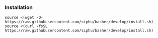 ### Installation
`source <(wget -O- https://raw.githubusercontent.com/siphu/basher/develop/install.sh)`
`source <(curl -fsSL https://raw.githubusercontent.com/siphu/basher/develop/install.sh)`